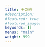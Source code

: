 ```yaml
---
title: その他
#description: 
#featured: true
#featured_image: 
keywords: []
menus: "main"
weight: 999
---
```

